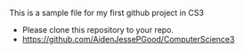 This is a sample file for my first github project in CS3
- Please clone this repository to your repo.
- https://github.com/AidenJessePGood/ComputerScience3

